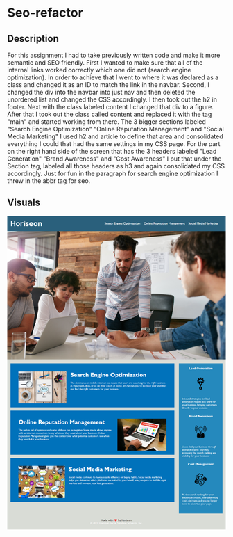 # Seo-refactor

## Description
For this assignment I had to take previously written code and make it more semantic and SEO friendly. First I wanted to make sure that all of the internal links worked correctly which one did not (search engine optimization). In order to achieve that I went to where it was declared as a class and changed it as an ID to match the link in the navbar. Second, I changed the div into the navbar into just nav and then deleted the unordered list and changed the CSS accordingly. I then took out the h2 in footer. Next with the class labeled content I changed that div to a figure. After that I took out the class called content and replaced it with the tag "main" and started working from there. The 3 bigger sections labeled "Search Engine Optimization" "Online Reputation Management" and "Social Media Marketing" I used h2 and article to define that area and consolidated everything I could that had the same settings in my CSS page. For the part on the right hand side of the screen that has the 3 headers labeled "Lead Generation" "Brand Awareness" and "Cost Awareness" I put that under the Section tag, labeled all those headers as h3 and again consolidated my CSS accordingly. Just for fun in the paragraph for search engine optimization I threw in the abbr tag for seo.

## Visuals
![Picture of my webpage](assets\images\Horiseon-Search-Engine-Optimization.png)